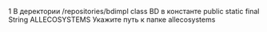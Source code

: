 1 В деректории /repositories/bdimpl class BD в константе
public static final String ALLECOSYSTEMS
Укажите путь к папке allecosystems